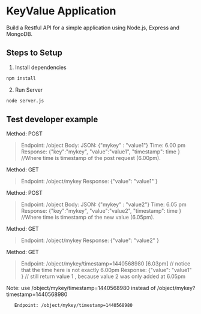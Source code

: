 # KeyValue Application

Build a Restful API for a simple application using Node.js, Express and MongoDB.

## Steps to Setup

1. Install dependencies

```bash
npm install
```

2. Run Server

```bash
node server.js
```


## Test developer example

Method: POST
> Endpoint: /object
> Body: JSON: {"mykey" : "value1"}
> Time: 6.00 pm
> Response: {"key":"mykey", "value":"value1", "timestamp": time } //Where time is timestamp of the post request (6.00pm).

Method: GET
> Endpoint: /object/mykey
> Response: {"value": "value1" }

Method: POST
> Endpoint: /object
> Body: JSON: {"mykey" : "value2"}
> Time: 6.05 pm
> Response: {"key":"mykey", "value":"value2", "timestamp": time } //Where time is timestamp of the new value (6.05pm).

Method: GET
> Endpoint: /object/mykey
> Response: {"value": "value2" }

Method: GET
> Endpoint: /object/mykey/timestamp=1440568980 [6.03pm] // notice that the time here is not exactly 6.00pm
> Response: {"value": "value1" } // still return value 1 , because value 2 was only added at 6.05pm

Note: use /object/mykey/timestamp=1440568980 instead of  /object/mykey?timestamp=1440568980
```bash
   Endpoint: /object/mykey/timestamp=1440568980
```

